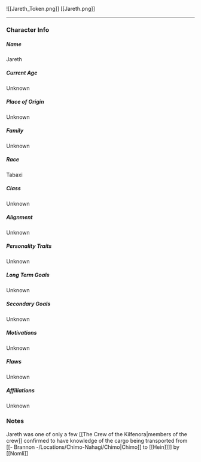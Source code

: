![[Jareth_Token.png]]
[[Jareth.png]]

---
### Character Info

##### Name 
Jareth

##### Current Age
Unknown

##### Place of Origin
Unknown

##### Family
Unknown

##### Race
Tabaxi

##### Class
Unknown

##### Alignment
Unknown

##### Personality Traits
Unknown

##### Long Term Goals
Unknown

##### Secondary Goals
Unknown

##### Motivations
Unknown

##### Flaws
Unknown

##### Affiliations
Unknown

### Notes
Jareth was one of only a few [[The Crew of the Kilfenora|members of the crew]] confirmed to have knowledge of the cargo being transported from [[- Brannon -/Locations/Chimo-Nahagi/Chimo|Chimo]] to [[Hein]]]] by [[Nomli]]